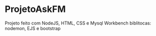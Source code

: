 # ProjetoAskFM


Projeto feito com NodeJS, HTML, CSS e Mysql Workbench
biblitocas: nodemon, EJS e bootstrap
